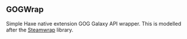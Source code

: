 GOGWrap
---------
Simple Haxe native extension GOG Galaxy API wrapper. This is modelled after the [Steamwrap](http://github.com/larsiusprime/steamwrap) library.


